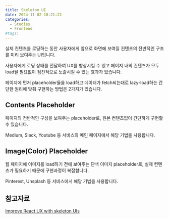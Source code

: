```yaml
---
title: Skeleton UI
date: 2024-11-02 18:21:22
categories:
  - Studies
  - Frontend
#tags:
---
```

실제 컨텐츠를 로딩하는 동안 사용자에게 앞으로 화면에 보여질 컨텐츠의 전반적인 구조를 미리 보여주는 UI입니다.

사용자에게 로딩 상태를 전달하여 UX를 향상시킬 수 있고 페이지 내의 컨텐츠가 모두 load될 필요없이 점진적으로 노출시킬 수 있는 효과가 있습니다.

페이지에 먼저 placeholder들을 load하고 데이터가 fetch되는대로 lazy-load하는 간단한 원리에 맞춰 구현하는 방법은 2가지가 있습니다.

## Contents Placeholder

페이지의 전반적인 구성을 보여주는 placeholder로, 원본 컨텐츠없이 간단하게 구현할 수 있습니다.

Medium, Slack, Youtube 등 서비스의 메인 페이지에서 해당 기법을 사용합니다.

## Image(Color) Placeholder

웹 페이지에 이미지를 load하기 전에 보여주는 단색 이미지 placeholder로, 실제 컨텐츠가 필요하기 때문에 구현과정이 복잡합니다.

Pinterest, Unsplash 등 서비스에서 해당 기법을 사용합니다.

## 참고자료

[Improve React UX with skeleton UIs](https://blog.logrocket.com/improve-react-ux-skeleton-ui/#:~:text=A%20skeleton%20screen%20is%20a,shape%20similar%20to%20actual%20content.&text=In%20addition%20to%20skeleton%20screens,content%20loaders%2C%20and%20ghost%20elements)
